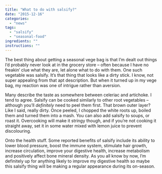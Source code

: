 ```yaml
---
title: "What to do with salsify?"
date: "2015-12-16"
categories: 
  - "news"
tags: 
  - "salsify"
  - "seasonal-food"
ingredients: ""
instructions: ""
---
```

The best thing about getting a seasonal vege bag is that I’m dealt out things I’d probably never look at in the grocery store – often because I have no freakin’ clue what they are, let alone what to do with them. One such vegetable was salsify. It’s that thing that looks like a dirty stick. I know, not super appealing from that apt description. But when it turned up in my vege bag, my reaction was one of intrigue rather than aversion.

Many describe the taste as somewhere between celeriac and artichoke. I tend to agree. Salsify can be cooked similarly to other root vegetables – although you’ll _definitely_ need to peel them first. That brown outer layer? Like I said, really dirty. Once peeled, I chopped the white roots up, boiled them and turned them into a mash. You can also add salsify to soups, or roast it. Overcooking will make it stringy though, and if you’re not cooking it straight away, set it in some water mixed with lemon juice to prevent discolouring.

Onto the health stuff. Some reported benefits of salsify include its ability to lower blood pressure, boost the immune system, stimulate hair growth, increase circulation, improve your digestive health, increase metabolism and positively affect bone mineral density. As you all know by now, I’m definitely up for anything likely to improve my digestive health so maybe this salsify thing will be making a regular appearance during its on-season.
